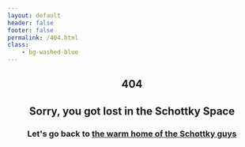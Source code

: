 ```yaml
---
layout: default
header: false
footer: false
permalink: /404.html
class:
    - bg-washed-blue
---
```


<section class="flex justify-center">
  <header class="flex flex-column items-center-l mw9 lh-copy pa3">
    <h1 class="f1 f-headline-l fw9 code blue mb3 tracked-tight">404</h1>
    <h2 class="f1-l fw4">Sorry, you got lost in the Schottky Space</h2>
    <h3 class="f4 f3-l fw3 sans-serif mt4">Let's go back to <a class="hover-silver" href="https://schottkyspectroscopyimp.github.io">the warm home of the Schottky guys</a></h3>
  </header>
</section>
